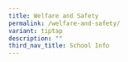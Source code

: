 ```yaml
---
title: Welfare and Safety
permalink: /welfare-and-safety/
variant: tiptap
description: ""
third_nav_title: School Info
---
```

<p></p>